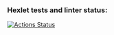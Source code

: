 ### Hexlet tests and linter status:
[![Actions Status](https://github.com/anasasiia/java-project-71/workflows/hexlet-check/badge.svg)](https://github.com/anasasiia/java-project-71/actions)